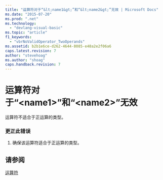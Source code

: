 ```yaml
---
title: "运算符对于“&lt;name1&gt;”和“&lt;name2&gt;”无效 | Microsoft Docs"
ms.date: "2015-07-20"
ms.prod: ".net"
ms.technology: 
  - "devlang-visual-basic"
ms.topic: "article"
f1_keywords: 
  - "vbrNoValidOperator_TwoOperands"
ms.assetid: b2b1e6ce-d262-4644-8085-e48a2e2f06a6
caps.latest.revision: 7
author: "stevehoag"
ms.author: "shoag"
caps.handback.revision: 7
---
```

# 运算符对于“&lt;name1&gt;”和“&lt;name2&gt;”无效
运算符不适合于正运算的类型。  
  
### 更正此错误  
  
1.  确保该运算符适合于正运算的类型。  
  
## 请参阅  
 [运算符](../../visual-basic/language-reference/operators/index.md)